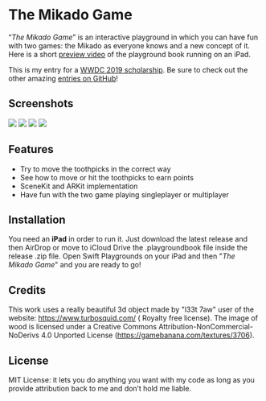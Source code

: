  # The Mikado Game
 
“*The Mikado Game*” is an interactive playground in which you can have fun with two games: the Mikado as everyone knows and a new concept of it. Here is a short [preview video](https://youtu.be/_BiAqXCkpPA) of the playground book running on an iPad.

This is my entry for a [WWDC 2019 scholarship](https://developer.apple.com/wwdc/scholarships/). Be sure to check out the other amazing [entries on GitHub](https://github.com/wwdc/2019)!

## Screenshots

![](https://i.imgur.com/ZmtkHph.jpg)
![](https://i.imgur.com/0VzBpQT.png)
![](https://i.imgur.com/zKyAARF.jpg)
![](https://i.imgur.com/zituFRP.jpg)

## Features

  - Try to move the toothpicks in the correct way
  - See how to move or hit the toothpicks to earn points
  - SceneKit and ARKit implementation
  - Have fun with the two game playing singleplayer or multiplayer
  

## Installation

You need an **iPad** in order to run it. Just download the latest release and then AirDrop or move to iCloud Drive the .playgroundbook file inside the release .zip file. Open Swift Playgrounds on your iPad and then "*The Mikado Game*" and you are ready to go!

## Credits

This work uses a really beautiful 3d object made by "l33t 7aw" user of the website: https://www.turbosquid.com/ ( Royalty free license).
The image of wood is licensed under a Creative Commons Attribution-NonCommercial-NoDerivs 4.0 Unported License (https://gamebanana.com/textures/3706).


## License

MIT License: it lets you do anything you want with my code as long as you provide attribution back to me and don’t hold me liable.
